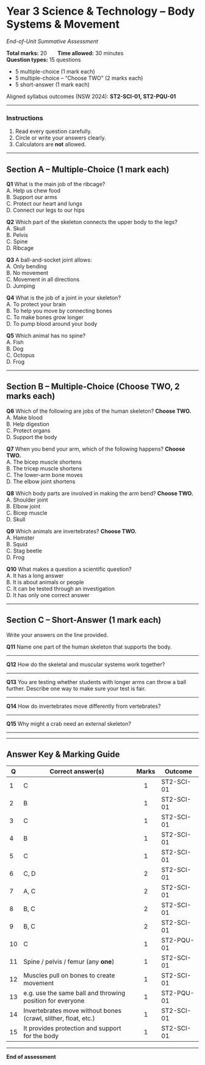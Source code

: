 # Year 3 Science & Technology – Body Systems & Movement  
*End-of-Unit Summative Assessment*

**Total marks:** 20  **Time allowed:** 30 minutes  
**Question types:** 15 questions  
* 5 multiple-choice (1 mark each)  
* 5 multiple-choice – “Choose TWO” (2 marks each)  
* 5 short-answer (1 mark each)  

Aligned syllabus outcomes (NSW 2024): **ST2-SCI-01, ST2-PQU-01**

---

### Instructions  
1. Read every question carefully.  
2. Circle or write your answers clearly.  
3. Calculators are **not** allowed.

---

## Section A – Multiple-Choice (1 mark each)

**Q1** What is the main job of the ribcage?  
A. Help us chew food  
B. Support our arms  
C. Protect our heart and lungs  
D. Connect our legs to our hips  

**Q2** Which part of the skeleton connects the upper body to the legs?  
A. Skull  
B. Pelvis  
C. Spine  
D. Ribcage  

**Q3** A ball-and-socket joint allows:  
A. Only bending  
B. No movement  
C. Movement in all directions  
D. Jumping  

**Q4** What is the job of a joint in your skeleton?  
A. To protect your brain  
B. To help you move by connecting bones  
C. To make bones grow longer  
D. To pump blood around your body  

**Q5** Which animal has no spine?  
A. Fish  
B. Dog  
C. Octopus  
D. Frog  

---

## Section B – Multiple-Choice (Choose TWO, 2 marks each)

**Q6** Which of the following are jobs of the human skeleton? **Choose TWO.**  
A. Make blood  
B. Help digestion  
C. Protect organs  
D. Support the body  

**Q7** When you bend your arm, which of the following happens? **Choose TWO.**  
A. The bicep muscle shortens  
B. The tricep muscle shortens  
C. The lower-arm bone moves  
D. The elbow joint shortens  

**Q8** Which body parts are involved in making the arm bend? **Choose TWO.**  
A. Shoulder joint  
B. Elbow joint  
C. Bicep muscle  
D. Skull  

**Q9** Which animals are invertebrates? **Choose TWO.**  
A. Hamster  
B. Squid  
C. Stag beetle  
D. Frog  

**Q10** What makes a question a scientific question?  
A. It has a long answer  
B. It is about animals or people  
C. It can be tested through an investigation  
D. It has only one correct answer  

---

## Section C – Short-Answer (1 mark each)

Write your answers on the line provided.

**Q11** Name one part of the human skeleton that supports the body.  
______________________________________________________________

**Q12** How do the skeletal and muscular systems work together?  
______________________________________________________________

**Q13** You are testing whether students with longer arms can throw a ball further. Describe one way to make sure your test is fair.  
______________________________________________________________

**Q14** How do invertebrates move differently from vertebrates?  
______________________________________________________________

**Q15** Why might a crab need an external skeleton?  
______________________________________________________________

---

## Answer Key & Marking Guide

| Q | Correct answer(s) | Marks | Outcome |
|---|-------------------|:----:|---------|
| 1 | C | 1 | ST2-SCI-01 |
| 2 | B | 1 | ST2-SCI-01 |
| 3 | C | 1 | ST2-SCI-01 |
| 4 | B | 1 | ST2-SCI-01 |
| 5 | C | 1 | ST2-SCI-01 |
| 6 | C, D | 2 | ST2-SCI-01 |
| 7 | A, C | 2 | ST2-SCI-01 |
| 8 | B, C | 2 | ST2-SCI-01 |
| 9 | B, C | 2 | ST2-SCI-01 |
| 10 | C | 1 | ST2-PQU-01 |
| 11 | Spine / pelvis / femur (any **one**) | 1 | ST2-SCI-01 |
| 12 | Muscles pull on bones to create movement | 1 | ST2-SCI-01 |
| 13 | e.g. use the same ball and throwing position for everyone | 1 | ST2-PQU-01 |
| 14 | Invertebrates move without bones (crawl, slither, float, etc.) | 1 | ST2-SCI-01 |
| 15 | It provides protection and support for the body | 1 | ST2-SCI-01 |

---

**End of assessment**
